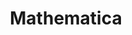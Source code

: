 ---
title: "Mathematica"
description: "Wolfram Research 社の数式処理システム Mathematica の使用方法です．"
icon: "calculator"
---